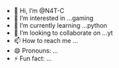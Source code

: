 - 👋 Hi, I’m @N4T-C
- 👀 I’m interested in ...gaming
- 🌱 I’m currently learning ...python
- 💞️ I’m looking to collaborate on ...yt
- 📫 How to reach me ...
- 😄 Pronouns: ...
- ⚡ Fun fact: ...

<!---
N4T-C/N4T-C is a ✨ special ✨ repository because its `README.md` (this file) appears on your GitHub profile.
You can click the Preview link to take a look at your changes.
--->
